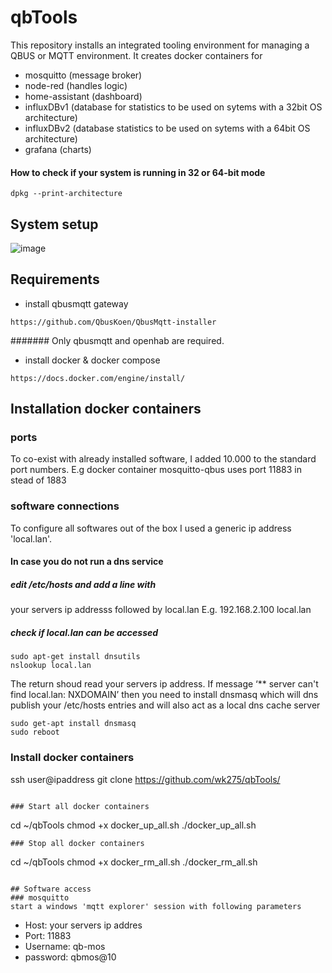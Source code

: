 # qbTools
This repository installs an integrated tooling environment for managing a QBUS or MQTT environment.
It creates docker containers for
- mosquitto (message broker)
- node-red (handles logic)
- home-assistant (dashboard)
- influxDBv1 (database for statistics to be used on sytems with a 32bit OS architecture)
- influxDBv2 (database statistics to be used on sytems with a 64bit OS architecture)
- grafana (charts)
#### How to check if your system is running in 32 or 64-bit mode

```
dpkg --print-architecture
```

## System setup
![image](https://user-images.githubusercontent.com/55239601/211035633-5a07d739-ddfc-4ff8-983e-b8393c389e99.png)


## Requirements
- install qbusmqtt gateway
 ``` 
https://github.com/QbusKoen/QbusMqtt-installer
```
####### Only qbusmqtt and openhab are required. 

- install docker & docker compose
```
https://docs.docker.com/engine/install/
```
## Installation docker containers
### ports
To co-exist with already installed software, I added 10.000 to the standard port numbers.
E.g  docker container mosquitto-qbus uses port 11883 in stead of 1883

### software connections
To configure all softwares out of the box I used a generic ip address 'local.lan'.
#### In case you do not run a dns service
##### edit /etc/hosts and add a line with
your servers ip addresss followed by local.lan
E.g. 192.168.2.100 local.lan

##### check if local.lan can be accessed
```
sudo apt-get install dnsutils
nslookup local.lan
```
The return shoud read your servers ip address.
If message ‘** server can't find local.lan: NXDOMAIN’ then you need to install dnsmasq which will dns publish your /etc/hosts entries and will also act as a local dns cache server
```
sudo get-apt install dnsmasq
sudo reboot
```

### Install docker containers
ssh user@ipaddress
git clone https://github.com/wk275/qbTools/
```

### Start all docker containers
```
cd ~/qbTools
chmod +x docker_up_all.sh
./docker_up_all.sh
```
### Stop all docker containers
```
cd ~/qbTools
chmod +x docker_rm_all.sh
./docker_rm_all.sh
```

## Software access
### mosquitto
start a windows 'mqtt explorer' session with following parameters
```
- Host: your servers ip addres
- Port: 11883
- Username: qb-mos
- password: qbmos@10
```


